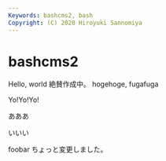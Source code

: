 ```yaml
---
Keywords: bashcms2, bash
Copyright: (C) 2020 Hiroyuki Sannomiya
---
```


# bashcms2
Hello, world
絶賛作成中。
hogehoge, fugafuga


Yo!Yo!Yo!


あああ


いいい

foobar
ちょっと変更しました。
